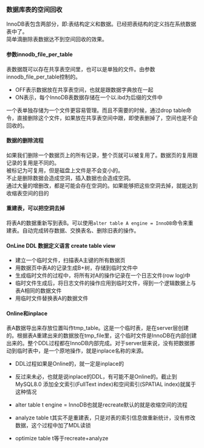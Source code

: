 ### 数据库表的空间回收
InnoDB表包含两部分，即:表结构定义和数据。已经把表结构的定义挡在系统数据表中了。<br>
简单滴删除表数据达不到空间回收的效果。<br>
#### 参数innodb_file_per_table
表数据既可以存在共享表空间里，也可以是单独的文件。由参数innodb_file_per_table控制的。<br>
* OFF表示数据放在共享表空间，也就是跟数据字典放在一起
* ON表示，每个InnoDB表数据存储在一个以.ibd为后缀的文件中

一个表单独存储为一个文件更容易管理。而且不需要的时候，通过drop table命令，直接删除这个文件，如果放在共享表空间中跟，即使表删掉了，空间也是不会回收的。<br>

#### 数据的删除流程
如果我们删除一个数据页上的所有记录，整个页就可以被复用了。数据页的复用跟记录的复用是不同的。<br>
被标记为可复用，但是磁盘上文件是不会变小的。<br>
不止是删除数据会造成空洞，插入数据也会造成空洞。<br>
通过大量的增删改，都是可能会存在空洞的。如果能够把这些空洞去掉，就能达到收缩表空间的目的<br>
#### 重建表，可以把空洞去掉
将表A的数据重新写到表B。可以使用`alter table A engine = InnoDB`命令来重建表。自动完成转存数据、交换表名、删除旧表的操作。<br>

#### OnLine DDL 数据定义语言 create table view
* 建立一个临时文件，扫描表A主键的所有数据页
* 用数据页中表A的记录生成B+树，存储到临时文件中
* 生成临时文件的过程中，将所有对A的操作记录在一个日志文件(row log)中
* 临时文件生成后，将日志文件的操作应用到临时文件，得到一个逻辑数据上与表A相同的数据文件
* 用临时文件替换表A的数据文件

#### Online和inplace
表A数据导出来存放位置叫作tmp_table。这是一个临时表，是在server层创建的。根据表A重建出来的数据放在tmp_file里，这个临时文件是InnoDB在内部创建出来的。整个DDL过程都在InnoDB内部完成。对于server层来说，没有把数据挪动到临时表中，是一个原地操作，就是inplace名称的来源。<br>

* DDL过程如果是Online的，就一定是inplace的
* 反过来未必，也就是说inplace的DDL，有可能不是Online的。截止到MySQL8.0 添加全文索引(FullText index)和空间索引(SPATIAL index)就属于这种情况

* alter table t engine = InnoDB也就是recreate默认的就是收缩空间的流程
* analyze table t其实不是重建表，只是对表的索引信息做重新统计，没有修改数据，这个过程中加了MDL读锁
* optimize table t等于recreate+analyze

